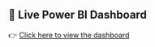 ## 🔗 Live Power BI Dashboard

👉 [Click here to view the dashboard](https://app.powerbi.com/groups/me/reports/1bcfedda-af3d-4582-b124-8bf0995ad7c5/c27e9e2f1711fc7819d6?experience=power-bi)
